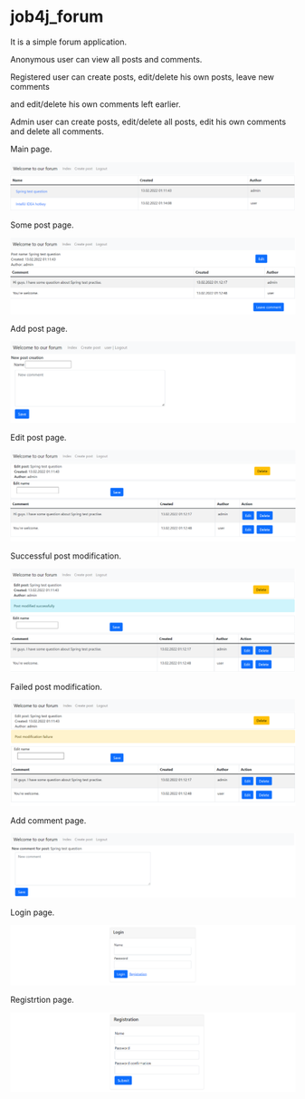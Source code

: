 # job4j_forum

It is a simple forum application.

Anonymous user can view all posts and comments.

Registered user can create posts, edit/delete his own posts, leave new comments

and edit/delete his own comments left earlier.

Admin user can create posts, edit/delete all posts, edit his own comments and delete all comments. 

Main page.

![ScreenShot](images/index.png)

Some post page.

![ScreenShot](images/post.png)

Add post page.

![ScreenShot](images/addpost.png)

Edit post page.

![ScreenShot](images/editpost.png)

Successful post modification.

![ScreenShot](images/postsuccess.png)

Failed post modification.

![ScreenShot](images/postfailure.png)

Add comment page.

![ScreenShot](images/addcomment.png)

Login page.

![ScreenShot](images/login.png)

Registrtion page.

![ScreenShot](images/reg.png)
